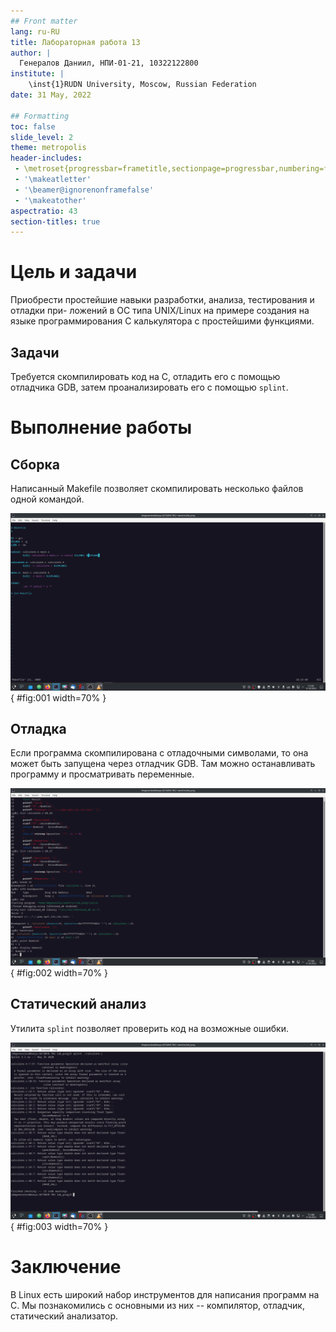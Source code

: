 ```yaml
---
## Front matter
lang: ru-RU
title: Лабораторная работа 13
author: |
  Генералов Даниил, НПИ-01-21, 10322122800
institute: |
	\inst{1}RUDN University, Moscow, Russian Federation
date: 31 May, 2022

## Formatting
toc: false
slide_level: 2
theme: metropolis
header-includes: 
 - \metroset{progressbar=frametitle,sectionpage=progressbar,numbering=fraction}
 - '\makeatletter'
 - '\beamer@ignorenonframefalse'
 - '\makeatother'
aspectratio: 43
section-titles: true
---
```


# Цель и задачи

Приобрести простейшие навыки разработки, анализа, тестирования и отладки при-
ложений в ОС типа UNIX/Linux на примере создания на языке программирования
С калькулятора с простейшими функциями.

## Задачи

Требуется скомпилировать код на C, отладить его с помощью отладчика GDB,
затем проанализировать его с помощью `splint`.

# Выполнение работы

## Сборка

Написанный Makefile позволяет скомпилировать несколько файлов одной командой.

![Makefile](../report/image/Screenshot_3.png){ #fig:001 width=70% }

## Отладка

Если программа скомпилирована с отладочными символами, то она может быть запущена
через отладчик GDB. Там можно останавливать программу и просматривать переменные.

![GDB](../report/image/Screenshot_5.png){ #fig:002 width=70% }

## Статический анализ

Утилита `splint` позволяет проверить код на возможные ошибки.

![splint](../report/image/Screenshot_7.png){ #fig:003 width=70% }


# Заключение

В Linux есть широкий набор инструментов для написания программ на C.
Мы познакомились с основными из них -- компилятор, отладчик, статический анализатор.